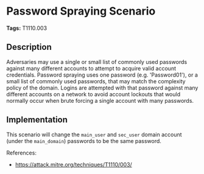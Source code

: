 # Password Spraying Scenario

**Tags:** T1110.003

## Description

Adversaries may use a single or small list of commonly used passwords against many different accounts to attempt to acquire valid account credentials. Password spraying uses one password (e.g. 'Password01'), or a small list of commonly used passwords, that may match the complexity policy of the domain. Logins are attempted with that password against many different accounts on a network to avoid account lockouts that would normally occur when brute forcing a single account with many passwords.

## Implementation

This scenario will change the `main_user` and `sec_user` domain account (under the `main_domain`) passwords to be the same password.

References:

- https://attack.mitre.org/techniques/T1110/003/
